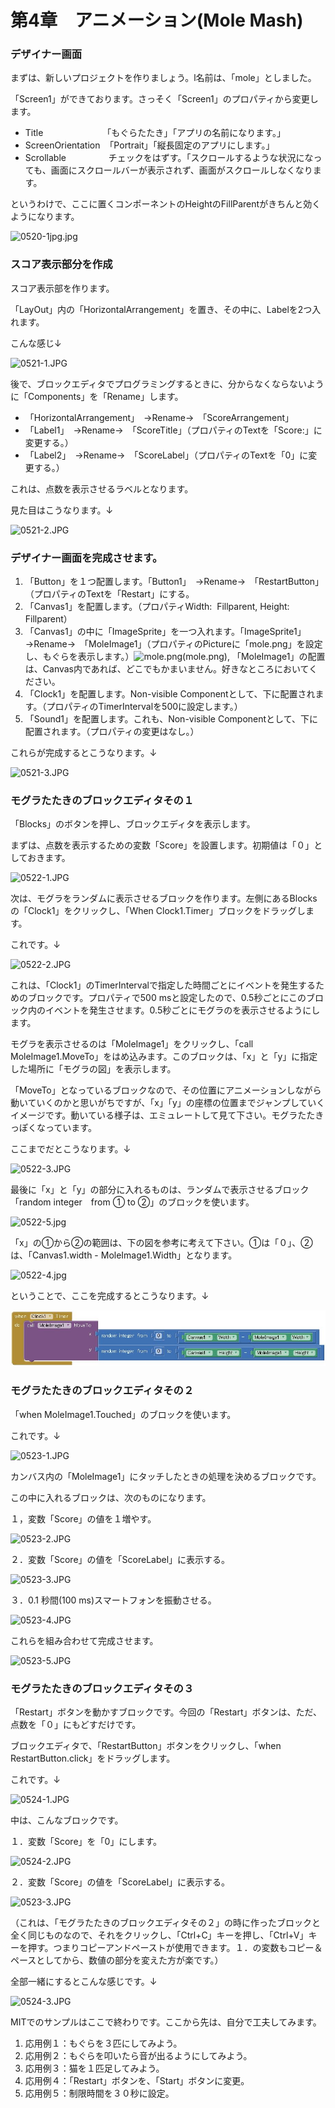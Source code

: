 # **第4章　アニメーション\(Mole Mash\)**

### デザイナー画面

まずは、新しいプロジェクトを作りましょう。l名前は、「mole」としました。

「Screen1」ができております。さっそく「Screen1」のプロパティから変更します。

* Title 　　　　　　　「もぐらたたき」「アプリの名前になります。」
* ScreenOrientation   「Portrait」「縦長固定のアプリにします。」
* Scrollable 　　　　   チェックをはずす。「スクロールするような状況になっても、画面にスクロールバーが表示されず、画面がスクロールしなくなります。

というわけで、ここに置くコンポーネントのHeightのFillParentがきちんと効くようになります。

![](http://netandapri.up.n.seesaa.net/netandapri/mole_mash/0520-1jpg.jpg?d=a1 "0520-1jpg.jpg")

### スコア表示部分を作成

スコア表示部を作ります。

「LayOut」内の「HorizontalArrangement」を置き、その中に、Labelを2つ入れます。

こんな感じ↓

![](http://netandapri.up.n.seesaa.net/netandapri/mole_mash/0521-1.JPG?d=a1 "0521-1.JPG")

後で、ブロックエディタでプログラミングするときに、分からなくならないように「Components」を「Rename」します。

* 「HorizontalArrangement」　→Rename→　「ScoreArrangement」
* 「Label1」　→Rename→　「ScoreTitle」（プロパティのTextを「Score:」に変更する。）
* 「Label2」　→Rename→　「ScoreLabel」（プロパティのTextを「0」に変更する。）

これは、点数を表示させるラベルとなります。  


見た目はこうなります。↓

![](http://netandapri.up.n.seesaa.net/netandapri/mole_mash/0521-2.JPG?d=a1 "0521-2.JPG")

### デザイナー画面を完成させます。

1. 「Button」を１つ配置します。「Button1」　→Rename→　「RestartButton」（プロパティのTextを「Restart」にする。
2. 「Canvas1」を配置します。（プロパティWidth:  Fillparent, Height: Fillparent）
3. 「Canvas1」の中に「ImageSprite」を一つ入れます。「ImageSprite1」　→Rename→　「MoleImage1」（プロパティのPictureに「mole.png」を設定し、もぐらを表示します。）![](http://netandapri.up.n.seesaa.net/netandapri/mole_mash/mole.png?d=a0 "mole.png")\(mole.png\), 「MoleImage1」の配置は、Canvas内であれば、どこでもかまいません。好きなところにおいてください。
4. 「Clock1」を配置します。Non-visible Componentとして、下に配置されます。（プロパティのTimerIntervalを500に設定します。）
5. 「Sound1」を配置します。これも、Non-visible Componentとして、下に配置されます。（プロパティの変更はなし。） 

これらが完成するとこうなります。↓

![](http://netandapri.up.n.seesaa.net/netandapri/mole_mash/0521-3.JPG?d=a0 "0521-3.JPG")  


### モグラたたきのブロックエディタその１

「Blocks」のボタンを押し、ブロックエディタを表示します。

まずは、点数を表示するための変数「Score」を設置します。初期値は「０」としておきます。

![](http://netandapri.up.n.seesaa.net/netandapri/mole_mash/0522-1.JPG?d=a0 "0522-1.JPG")

  
次は、モグラをランダムに表示させるブロックを作ります。左側にあるBlocksの「Clock1」をクリックし、「When Clock1.Timer」ブロックをドラッグします。

これです。↓

![](http://netandapri.up.n.seesaa.net/netandapri/mole_mash/0522-2.JPG?d=a0 "0522-2.JPG")

これは、「Clock1」のTimerIntervalで指定した時間ごとにイベントを発生するためのブロックです。プロパティで500 msと設定したので、0.5秒ごとにこのブロック内のイベントを発生させます。0.5秒ごとにモグラのを表示させるようにします。

モグラを表示させるのは「MoleImage1」をクリックし、「call MoleImage1.MoveTo」をはめ込みます。このブロックは、「x」と「y」に指定した場所に「モグラの図」を表示します。

「MoveTo」となっているブロックなので、その位置にアニメーションしながら動いていくのかと思いがちですが、「x」「y」の座標の位置までジャンプしていくイメージです。動いている様子は、エミュレートして見て下さい。モグラたたきっぽくなっています。

ここまでだとこうなります。↓

![](http://netandapri.up.n.seesaa.net/netandapri/mole_mash/0522-3.JPG?d=a1 "0522-3.JPG")

最後に「x」と「y」の部分に入れるものは、ランダムで表示させるブロック「random integer　from ① to ②」のブロックを使います。

![](http://netandapri.up.n.seesaa.net/netandapri/mole_mash/0522-5.jpg?d=a0 "0522-5.jpg")

「x」の①から②の範囲は、下の図を参考に考えて下さい。①は「０」、②は、「Canvas1.width - MoleImage1.Width」となります。

![](http://netandapri.up.n.seesaa.net/netandapri/mole_mash/0522-4.jpg?d=a0 "0522-4.jpg")

ということで、ここを完成するとこうなります。↓

![](/assets/import.png)

### モグラたたきのブロックエディタその２

「when MoleImage1.Touched」のブロックを使います。

これです。↓

![](http://netandapri.up.n.seesaa.net/netandapri/mole_mash/0523-1.JPG?d=a0 "0523-1.JPG")

カンバス内の「MoleImage1」にタッチしたときの処理を決めるブロックです。

この中に入れるブロックは、次のものになります。

１，変数「Score」の値を１増やす。

![](http://netandapri.up.n.seesaa.net/netandapri/mole_mash/0523-2.JPG?d=a1 "0523-2.JPG")  


２．変数「Score」の値を「ScoreLabel」に表示する。

![](http://netandapri.up.n.seesaa.net/netandapri/mole_mash/0523-3.JPG?d=a1 "0523-3.JPG")  


３．0.1 秒間\(100 ms\)スマートフォンを振動させる。

![](http://netandapri.up.n.seesaa.net/netandapri/mole_mash/0523-4.JPG?d=a1 "0523-4.JPG")  


これらを組み合わせて完成させます。

![](http://netandapri.up.n.seesaa.net/netandapri/mole_mash/0523-5.JPG?d=a2 "0523-5.JPG")

###  モグラたたきのブロックエディタその３

「Restart」ボタンを動かすブロックです。今回の「Restart」ボタンは、ただ、点数を「０」にもどすだけです。

ブロックエディタで、「RestartButton」ボタンをクリックし、「when RestartButton.click」をドラッグします。

これです。↓

![](http://netandapri.up.n.seesaa.net/netandapri/mole_mash/0524-1.JPG?d=a1 "0524-1.JPG")

中は、こんなブロックです。

１．変数「Score」を「0」にします。

![](http://netandapri.up.n.seesaa.net/netandapri/mole_mash/0524-2.JPG?d=a1 "0524-2.JPG")  


２．変数「Score」の値を「ScoreLabel」に表示する。

![](http://netandapri.up.n.seesaa.net/netandapri/mole_mash/0523-3.JPG?d=a1 "0523-3.JPG")

（これは、「モグラたたきのブロックエディタその２」の時に作ったブロックと全く同じものなので、それをクリックし、「Ctrl+C」キーを押し、「Ctrl+V」キーを押す。つまりコピーアンドペーストが使用できます。１．の変数もコピー＆ペースとしてから、数値の部分を変えた方が楽です。）

全部一緒にするとこんな感じです。↓

![](http://netandapri.up.n.seesaa.net/netandapri/mole_mash/0524-3.JPG?d=a0 "0524-3.JPG")

MITでのサンプルはここで終わりです。ここから先は、自分で工夫してみます。

1. 応用例１：もぐらを３匹にしてみよう。
2. 応用例２：もぐらを叩いたら音が出るようにしてみよう。
3. 応用例３：猫を１匹足してみよう。
4. 応用例４：「Restart」ボタンを、「Start」ボタンに変更。
5. 応用例５：制限時間を３０秒に設定。



